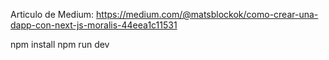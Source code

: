 Articulo de Medium: https://medium.com/@matsblockok/como-crear-una-dapp-con-next-js-moralis-44eea1c11531

npm install
npm run dev
